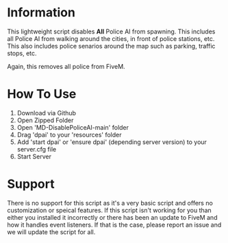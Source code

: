 # Information
This lightweight script disables **All** Police AI from spawning. This includes all Police AI from walking around the cities, in front of police stations, etc. This also includes police senarios around the map such as parking, traffic stops, etc. 

Again, this removes all police from FiveM.

# How To Use
1. Download via Github
2. Open Zipped Folder
3. Open 'MD-DisablePoliceAI-main' folder
4. Drag 'dpai' to your 'resources' folder
5. Add 'start dpai' or 'ensure dpai' (depending server version) to your server.cfg file
6. Start Server

# Support
There is no support for this script as it's a very basic script and offers no customization or speical features. If this script isn't working for you than either you installed it incorrectly or there has been an update to FiveM and how it handles event listeners. If that is the case, please report an issue and we will update the script for all. 
